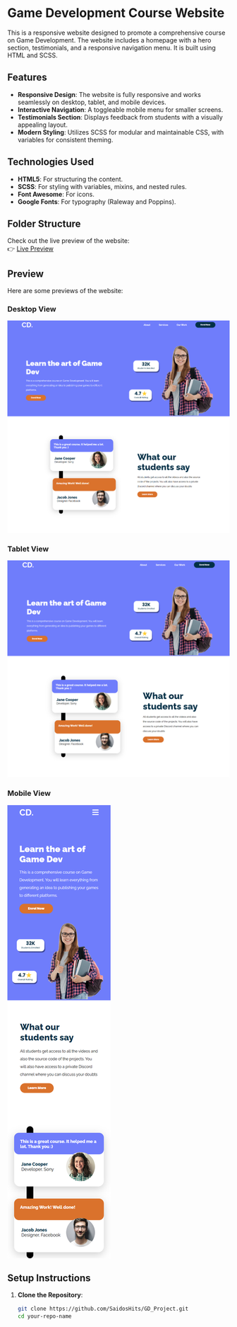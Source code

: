 # Game Development Course Website

This is a responsive website designed to promote a comprehensive course on Game Development. The website includes a homepage with a hero section, testimonials, and a responsive navigation menu. It is built using HTML and SCSS.

## Features

- **Responsive Design**: The website is fully responsive and works seamlessly on desktop, tablet, and mobile devices.
- **Interactive Navigation**: A toggleable mobile menu for smaller screens.
- **Testimonials Section**: Displays feedback from students with a visually appealing layout.
- **Modern Styling**: Utilizes SCSS for modular and maintainable CSS, with variables for consistent theming.

## Technologies Used

- **HTML5**: For structuring the content.
- **SCSS**: For styling with variables, mixins, and nested rules.
- **Font Awesome**: For icons.
- **Google Fonts**: For typography (Raleway and Poppins).

## Folder Structure

Check out the live preview of the website:  
   👉 [Live Preview](https://saidoshits.github.io/GD_Project/)

## Preview

Here are some previews of the website:

### Desktop View
![Desktop Preview](./Preview/Macbook-Air-1559x1482.png)

### Tablet View
![Tablet Preview](./Preview/iPad-Air-5-1495x1455.png)

### Mobile View
![Mobile Preview](./Preview/iPhone-14-Pro-Max-430x1874.png)

## Setup Instructions

1. **Clone the Repository**:
   ```bash
   git clone https://github.com/SaidosHits/GD_Project.git
   cd your-repo-name
